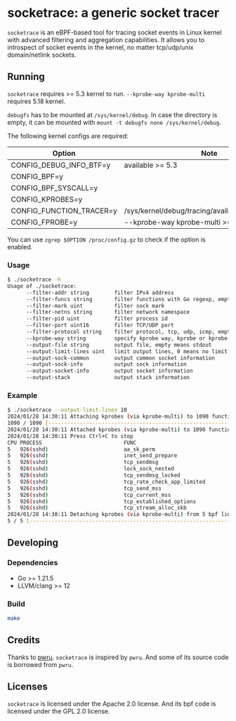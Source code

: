 <!--
 Copyright 2024 Leon Hwang.
 SPDX-License-Identifier: Apache-2.0
-->

# socketrace: a generic socket tracer

`socketrace` is an eBPF-based tool for tracing socket events in Linux kernel
with advanced filtering and aggregation capabilities. It allows you to
introspect of socket events in the kernel, no matter tcp/udp/unix domain/netlink
sockets.

## Running

`socketrace` requires >= 5.3 kernel to run. `--kprobe-way kprobe-multi` requires
5.18 kernel.

`debugfs` has to be mounted at `/sys/kernel/debug`. In case the directory is
empty, it can be mounted with `mount -t debugfs none /sys/kernel/debug`.

The following kernel configs are required:

|           Option         |                         Note                         |
| ------------------------ | ---------------------------------------------------- |
|CONFIG_DEBUG_INFO_BTF=y|available >= 5.3|
|CONFIG_BPF=y||
|CONFIG_BPF_SYSCALL=y||
|CONFIG_KPROBES=y||
|CONFIG_FUNCTION_TRACER=y|/sys/kernel/debug/tracing/available_filter_functions|
|CONFIG_FPROBE=y|--kprobe-way kprobe-multi >= 5.18|

You can use `zgrep $OPTION /proc/config.gz` to check if the option is enabled.

### Usage

```bash
$ ./socketrace -h
Usage of ./socketrace:
      --filter-addr string        filter IPv4 address
      --filter-funcs string       filter functions with Go regexp, empty means all
      --filter-mark uint          filter sock mark
      --filter-netns string       filter network namespace
      --filter-pid uint           filter process id
      --filter-port uint16        filter TCP/UDP port
      --filter-protocol string    filter protocol, tcp, udp, icmp, empty means all
      --kprobe-way string         specify kprobe way, kprobe or kprobe-multi, empty means auto detect
      --output-file string        output file, empty means stdout
      --output-limit-lines uint   limit output lines, 0 means no limit
      --output-sock-common        output common socket information
      --output-sock-info          output sock information
      --output-socket-info        output socket information
      --output-stack              output stack information
```

### Example

```bash
$ ./socketrace --output-limit-lines 10
2024/01/28 14:30:11 Attaching kprobes (via kprobe-multi) to 1090 functions
1090 / 1090 [----------------------------------------------------------------------------------------------------------------------------------] 100.00% ? p/s
2024/01/28 14:30:11 Attached kprobes (via kprobe-multi) to 1090 functions
2024/01/28 14:30:11 Press Ctrl+C to stop
CPU PROCESS                          FUNC
5   926(sshd)                        aa_sk_perm                          192.168.64.2:22 -> 192.168.64.1:55856 netns=4026531840 family=AF_INET6 protocol=IPPROTO_TCP
5   926(sshd)                        inet_send_prepare                   192.168.64.2:22 -> 192.168.64.1:55856 netns=4026531840 family=AF_INET6 protocol=IPPROTO_TCP
5   926(sshd)                        tcp_sendmsg                         192.168.64.2:22 -> 192.168.64.1:55856 netns=4026531840 family=AF_INET6 protocol=IPPROTO_TCP
5   926(sshd)                        lock_sock_nested                    192.168.64.2:22 -> 192.168.64.1:55856 netns=4026531840 family=AF_INET6 protocol=IPPROTO_TCP
5   926(sshd)                        tcp_sendmsg_locked                  192.168.64.2:22 -> 192.168.64.1:55856 netns=4026531840 family=AF_INET6 protocol=IPPROTO_TCP
5   926(sshd)                        tcp_rate_check_app_limited          192.168.64.2:22 -> 192.168.64.1:55856 netns=4026531840 family=AF_INET6 protocol=IPPROTO_TCP
5   926(sshd)                        tcp_send_mss                        192.168.64.2:22 -> 192.168.64.1:55856 netns=4026531840 family=AF_INET6 protocol=IPPROTO_TCP
5   926(sshd)                        tcp_current_mss                     192.168.64.2:22 -> 192.168.64.1:55856 netns=4026531840 family=AF_INET6 protocol=IPPROTO_TCP
5   926(sshd)                        tcp_established_options             192.168.64.2:22 -> 192.168.64.1:55856 netns=4026531840 family=AF_INET6 protocol=IPPROTO_TCP
5   926(sshd)                        tcp_stream_alloc_skb                192.168.64.2:22 -> 192.168.64.1:55856 netns=4026531840 family=AF_INET6 protocol=IPPROTO_TCP
2024/01/28 14:30:11 Detaching kprobes (via kprobe-multi) from 5 bpf links
5 / 5 [---------------------------------------------------------------------------------------------------------------------------------------] 100.00% 13 p/s
```

## Developing

### Dependencies

- Go >= 1.21.5
- LLVM/clang >= 12

### Build

```bash
make
```

## Credits

Thanks to [pwru](github.com/cilium/pwru). `socketrace` is inspired by `pwru`.
And some of its source code is borrowed from `pwru`.

## Licenses

`socketrace` is licensed under the Apache 2.0 license. And its bpf code is licensed
under the GPL 2.0 license.
